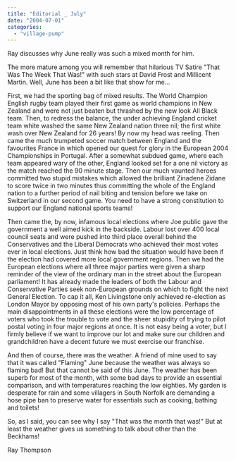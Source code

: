 ```yaml
---
title: "Editorial _ July"
date: "2004-07-01"
categories: 
  - "village-pump"
---
```


Ray discusses why June really was such a mixed month for him.

The more mature among you will remember that hilarious TV Satire "That Was The Week That Was!" with such stars at David Frost and Millicent Martin. Well, June has been a bit like that show for me...

First, we had the sporting bag of mixed results. The World Champion English rugby team played their first game as world champions in New Zealand and were not just beaten but thrashed by the new look All Black team. Then, to redress the balance, the under achieving England cricket team white washed the same New Zealand nation three nil; the first white wash over New Zealand for 26 years! By now my head was reeling. Then came the much trumpeted soccer match between England and the favourites France in which opened our quest for glory in the European 2004 Championships in Portugal. After a somewhat subdued game, where each team appeared wary of the other, England looked set for a one nil victory as the match reached the 90 minute stage. Then our much vaunted heroes committed two stupid mistakes which allowed the brilliant Zinadene Zidane to score twice in two minutes thus committing the whole of the England nation to a further period of nail biting and tension before we take on Switzerland in our second game. You need to have a strong constitution to support our England national sports teams!

Then came the, by now, infamous local elections where Joe public gave the government a well aimed kick in the backside. Labour lost over 400 local council seats and were pushed into third place overall behind the Conservatives and the Liberal Democrats who achieved their most votes ever in local elections. Just think how bad the situation would have been if the election had covered more local government regions. Then we had the European elections where all three major parties were given a sharp reminder of the view of the ordinary man in the street about the European parliament! It has already made the leaders of both the Labour and Conservative Parties seek non-European grounds on which to fight the next General Election. To cap it all, Ken Livingstone only achieved re-election as London Mayor by opposing most of his own party's policies. Perhaps the main disappointments in all these elections were the low percentage of voters who took the trouble to vote and the sheer stupidity of trying to pilot postal voting in four major regions at once. It is not easy being a voter, but I firmly believe if we want to improve our lot and make sure our children and grandchildren have a decent future we must exercise our franchise.

And then of course, there was the weather. A friend of mine used to say that it was called "Flaming" June because the weather was always so flaming bad! But that cannot be said of this June. The weather has been superb for most of the month, with some bad days to provide an essential comparison, and with temperatures reaching the low eighties. My garden is desperate for rain and some villagers in South Norfolk are demanding a hose pipe ban to preserve water for essentials such as cooking, bathing and toilets!

So, as I said, you can see why I say "That was the month that was!" But at least the weather gives us something to talk about other than the Beckhams!

Ray Thompson
